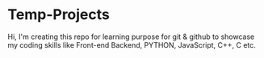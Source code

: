 # Temp-Projects
Hi, I'm creating this repo for learning purpose for git &amp; github to showcase my coding skills like Front-end Backend, PYTHON, JavaScript, C++, C etc.
